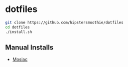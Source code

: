 # dotfiles

```sh
git clone https://github.com/hipstersmoothie/dotfiles
cd dotfiles
./install.sh
```

## Manual Installs

- [Mosiac](https://www.lightpillar.com/mosaic.html)
